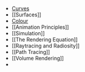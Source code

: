 - [Curves](Curves.md)
- [[Surfaces]]
- [Colour](Year%203/Graphics%20and%20Virtual%20Environments/Colour.md)
- [[Animation Principles]]
- [[Simulation]]
- [[The Rendering Equation]]
- [[Raytracing and Radiosity]]
- [[Path Tracing]]
- [[Volume Rendering]]
- 